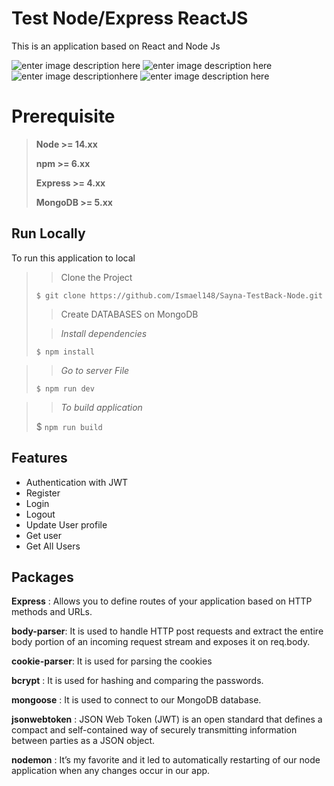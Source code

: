 # Test Node/Express ReactJS

This is an application based on React and Node Js

![enter image description here](https://img.shields.io/badge/MongoDB-white?style=for-the-badge&logo=mongodb&logoColor=4EA94B)
![enter image description here](https://img.shields.io/badge/Express.js-000000?style=for-the-badge&logo=express&logoColor=white)
![enter image descriptionhere](https://img.shields.io/badge/React-20232A?style=for-the-badge&logo=react&logoColor=61DAFB)
![enter image description here](https://img.shields.io/badge/Node.js-339933?style=for-the-badge&logo=nodedotjs&logoColor=white)


# Prerequisite

> **Node >= 14.xx**
> 
> **npm >= 6.xx**
> 
> **Express >= 4.xx**
> 
> **MongoDB >=  5.xx**

## Run Locally

To run this application to local 

>> Clone the Project
>> 
> `$ git clone https://github.com/Ismael148/Sayna-TestBack-Node.git`
> 
>> Create DATABASES on MongoDB
>
>> *Install dependencies*
>> 
> `$ npm install`

>>*Go to server File*
>>
>`$ npm run dev`

>>*To build application*
>>
> $ `npm run build`

## Features

- Authentication with JWT 
-  Register
- Login
- Logout
- Update User profile
- Get user
- Get All Users

## Packages
**Express** : Allows you to define routes of your application based on HTTP methods and URLs.

**body-parser**: It is used to handle HTTP post requests and extract the entire body portion of an incoming request stream and exposes it on req.body.

**cookie-parser**: It is used for parsing the cookies

**bcrypt** : It is used for hashing and comparing the passwords.

**mongoose** : It is used to connect to our MongoDB database.

**jsonwebtoken** : JSON Web Token (JWT) is an open standard that defines a compact and self-contained way of securely transmitting information between parties as a JSON object.

**nodemon** : It’s my favorite and it led to automatically restarting of our node application when any changes occur in our app.